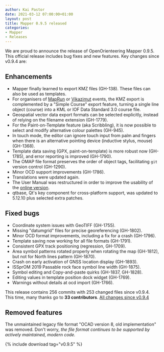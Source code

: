 ```yaml
---
author: Kai Pastor
date: 2021-03-12 07:00:00+01:00
layout: post
title: Mapper 0.9.5 released
categories:
- Mapper
- Releases
---
```


We are proud to announce the release of OpenOrienteering Mapper 0.9.5. This official release includes bug fixes and new features. Key changes since v0.9.4 are:

## Enhancements

- Mapper finally learned to export KMZ files (GH-138). These files can also be used as templates.
- For organisers of [MapRun](http://maprunners.weebly.com/) or [Vikazimut](http://vikazimut.vikazim.fr/) events, the KMZ export is complemented by a "Simple Course" export feature, turning a single line object (course) into a KML or IOF Data Standard 3.0 course file.
- Geospatial vector data export formats can be selected explicitly, instead of relying on the filename extension (GH-1779).
- For the Paint-on-Template feature (aka Scribbling), it is now possible to select and modify alternative colour palettes (GH-945).
- In touch mode, the editor can ignore touch input from palm and fingers when there is an alternative pointing device (inductive stylus, mouse) (GH-1368).
- Template data saving (GPX, paint-on-template) is more robust now (GH-1785), and error reporting is improved (GH-1790).
- The OMAP file format preserves the order of object tags, facilitating `git` version control (GH-1290).
- Minor OCD support improvements (GH-1786).
- Translations were updated again.
- The User Manual was restructured in order to improve the usability of the [online version](https://www.openorienteering.org/mapper-manual/).
- qtbase, Qt's key component for cross-platform support, was updated to 5.12.10 plus selected extra patches.

## Fixed bugs

- Coordinate system issues with GeoTIFF (GH-1755).
- Missing "datumgrid" files for precise georeferencing (GH-1802).
- Minor OCD format improvements, including a fix for a crash (GH-1796).
- Template saving now working for all file formats (GH-1791).
- Consistent GPX track positioning (regression, GH-1709).
- Area symbol patterns rotated properly when rotating the map (GH-1812), but not for North lines pattern (GH-1870).
- Crash on early activation of GNSS location display (GH-1893).
- ISSprOM 2019 Passable rock face symbol line width (GH-1875).
- Symbol editing and Copy-and-paste quirks (GH-1837, GH-1828).
- Editing values in template position dock widget (GH-1769).
- Warnings without details at ocd import (GH-1766).

This release contains 256 commits with 253 changed files since v0.9.4. This time, many thanks go to **33 contributors**. 
[All changes since v0.9.4](https://github.com/OpenOrienteering/mapper/compare/v0.9.4...v0.9.5)

## Removed features

The unmaintained legacy file format "OCAD version 8, old implementation" was removed. Don't worry, *the file format continues to be supported by actively maintained, modern code.*



{% include download tag="v0.9.5" %}

